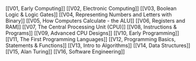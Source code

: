 [[V01, Early Computing]]
[[V02, Electronic Computing]]
[[V03, Boolean Logic & Logic Gates]]
[[V04, Representing Numbers and Letters with Binary]]
[[V05, How Computers Calculate - the ALU]]
[[V06, Registers and RAM]]
[[V07, The Central Processing Unit (CPU)]]
[[V08, Instructions & Programs]]
[[V09, Advanced CPU Designs]]
[[V10, Early Programming]]
[[V11, The First Programming Languages]]
[[V12, Programming Basics, Statements & Functions]]
[[V13, Intro to Algorithms]]
[[V14, Data Structures]]
[[V15, Alan Turing]]
[[V16, Software Engineering]]